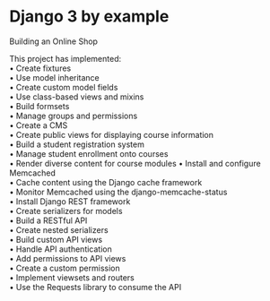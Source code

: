 # Django 3 by example
Building an Online Shop

This project has implemented:   
• Create fixtures   
• Use model inheritance     
• Create custom model fields    
• Use class-based views and mixins  
• Build formsets    
• Manage groups and permissions     
• Create a CMS  
• Create public views for displaying course information     
• Build a student registration system   
• Manage student enrollment onto courses    
• Render diverse content for course modules 
• Install and configure Memcached   
• Cache content using the Django cache framework    
• Monitor Memcached using the django-memcache-status    
• Install Django REST framework     
• Create serializers for models     
• Build a RESTful API   
• Create nested serializers     
• Build custom API views    
• Handle API authentication     
• Add permissions to API views  
• Create a custom permission    
• Implement viewsets and routers    
• Use the Requests library to consume the API   
